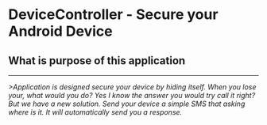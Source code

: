 <h1>DeviceController - Secure your Android Device</h1>
<h2>What is purpose of this application</h2>
<hr />
<i>>Application is designed secure your device by hiding itself. When you lose your, what would you do? Yes I know the answer you would try call it right? But we have a new solution. Send your device a simple SMS that asking where is it. It will automatically send you a response.</i>



